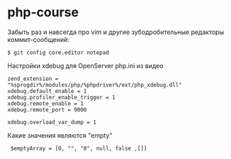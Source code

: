 # php-course
Забыть раз и навсегда про vim и другие зубодробительные редакторы коммит-сообщений:

`$ git config core.editor notepad`

Настройки xdebug для OpenServer php.ini из видео 
```
zend_extension = "%sprogdir%/modules/php/%phpdriver%/ext/php_xdebug.dll"
xdebug.default_enable = 1
xdebug.profiler_enable_trigger = 1
xdebug.remote_enable = 1
xdebug.remote_port = 9000

xdebug.overload_var_dump = 1
```

Какие значения являются "empty"
```
 $emptyArray = [0, "", "0", null, false ,[]]
```